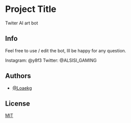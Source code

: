 
# Project Title

Twiter AI art bot


## Info

Feel free to use / edit the bot, Ill be happy for any question.

Instagram: @y8f3
Twitter: @ALSISI_GAMING

## Authors

- [@Loaekg](https://www.github.com/Loaekg)




## License

[MIT](https://choosealicense.com/licenses/mit/)

